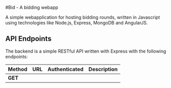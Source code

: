 #Bid - A bidding webapp

A simple webapplication for hosting bidding rounds, written in Javascript using technologies like
Node.js, Express, MongoDB and AngularJS.

## API Endpoints

The backend is a simple RESTful API written with Express with the following endpoints:

|Method |URL|Authenticated|Description|
|-------|:-:|:-----------:|----------:|
|**GET**|
